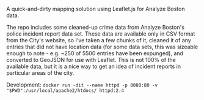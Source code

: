 A quick-and-dirty mapping solution using Leaflet.js for Analyze Boston data.

The repo includes some cleaned-up crime data from Analyze Boston's police incident report data set.  These data
are available only in CSV format from the City's website, so I've taken a few chunks of it, cleaned it of any
entries that did not have location data (for some data sets, this was sizeable enough to note - e.g. ~250 of
5500 entries have been expunged), and converted to GeoJSON for use with Leaflet.  This is not 100% of the 
available data, but it is a nice way to get an idea of incident reports in particular areas of the city.

Development:
`docker run -dit --name httpd -p 8080:80 -v "$PWD":/usr/local/apache2/htdocs/ httpd:2.4`